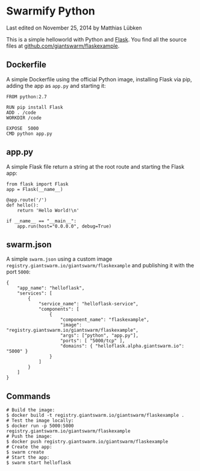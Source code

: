 # Swarmify Python

<p class="lastmod">Last edited on November 25, 2014 by Matthias Lübken</p>

This is a simple helloworld with Python and [Flask](http://flask.pocoo.org/). You find all the source files at [github.com/giantswarm/flaskexample](https://github.com/giantswarm/flaskexample).

## Dockerfile
A simple Dockerfile using the official Python image, installing Flask via pip, adding the app as `app.py` and starting it:

```
FROM python:2.7

RUN pip install Flask
ADD . /code
WORKDIR /code

EXPOSE  5000
CMD python app.py
```

## app.py
A simple Flask file return a string at the root route and starting the Flask app:
```
from flask import Flask
app = Flask(__name__)

@app.route('/')
def hello():
    return 'Hello World!\n'

if __name__ == "__main__":
    app.run(host="0.0.0.0", debug=True)
```

## swarm.json
A simple `swarm.json` using a custom image `registry.giantswarm.io/giantswarm/flaskexample` and publishing it with the port `5000`:
```
{
    "app_name": "helloflask",
    "services": [
        {
            "service_name": "helloflask-service",
            "components": [
                {
                    "component_name": "flaskexample",
                    "image": "registry.giantswarm.io/giantswarm/flaskexample",
                    "args": ["python", "app.py"],
                    "ports": [ "5000/tcp" ],
                    "domains": { "helloflask.alpha.giantswarm.io": "5000" }
                }
            ]
        }
    ]
}
```

## Commands
```
# Build the image:
$ docker build -t registry.giantswarm.io/giantswarm/flaskexample .
# Test the image locally:
$ docker run -p 5000:5000 registry.giantswarm.io/giantswarm/flaskexample
# Push the image:
$ docker push registry.giantswarm.io/giantswarm/flaskexample
# Create the app:
$ swarm create
# Start the app:
$ swarm start helloflask
```
